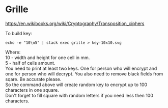# Grille
https://en.wikibooks.org/wiki/Cryptography/Transposition_ciphers  

To build key:
```
echo -e "10\n5" | stack exec grille > key-10x10.svg
```
  
Where:  
10 - width and height for one cell in mm.  
5 - half of cells amount.  
You need to print at least two keys. One for person who will encrypt and one for person who will decrypt. You also need to remove black fields from sqare. Be accurate please.  
So the command above will create random key to encrypt up to 100 characters in one square.  
Don't forget to fill square with random letters if you need less then 100 characters.
